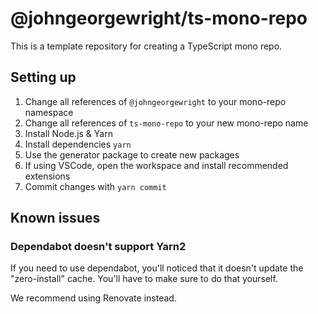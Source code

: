 # @johngeorgewright/ts-mono-repo

This is a template repository for creating a TypeScript mono repo.

## Setting up

1. Change all references of `@johngeorgewright` to your mono-repo namespace
1. Change all references of `ts-mono-repo` to your new mono-repo name
1. Install Node.js & Yarn
1. Install dependencies `yarn`
1. Use the generator package to create new packages
1. If using VSCode, open the workspace and install recommended extensions
1. Commit changes with `yarn commit`

## Known issues

### Dependabot doesn't support Yarn2

If you need to use dependabot, you'll noticed that it doesn't update the "zero-install" cache. You'll have to make sure to do that yourself.

We recommend using Renovate instead.
